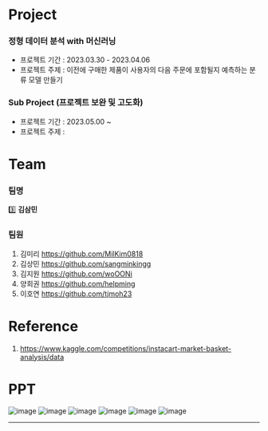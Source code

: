 # Project
### 정형 데이터 분석 with 머신러닝
* 프로젝트 기간 : 2023.03.30 - 2023.04.06
* 프로젝트 주제 : 이전에 구매한 제품이 사용자의 다음 주문에 포함될지 예측하는 분류 모델 만들기

### Sub Project (프로젝트 보완 및 고도화)
* 프로젝트 기간 : 2023.05.00 ~
* 프로젝트 주제 : 

# Team
### 팀명
:three: **김삼민**
### 팀원 
1. 김미리 https://github.com/MilKim0818
2. 김상민 https://github.com/sangminkingg 
3. 김지원 https://github.com/woOONi
4. 양희권 https://github.com/helpming
5. 이호연 https://github.com/tjmoh23

# Reference
1. https://www.kaggle.com/competitions/instacart-market-basket-analysis/data

# PPT
![image](https://user-images.githubusercontent.com/124236172/234579357-cc6ad417-3b78-4def-b88c-b3c3023e667f.png)
![image](https://user-images.githubusercontent.com/124236172/234579438-55cbeb23-3bd9-42e6-9f87-19d70cc2242a.png)
![image](https://user-images.githubusercontent.com/124236172/234579501-c0fcf310-a8c0-42bb-8a86-f50b4b381fe0.png)
![image](https://user-images.githubusercontent.com/124236172/234579553-e7320d0e-6a0c-4906-abb3-cc25b91e639c.png)
![image](https://user-images.githubusercontent.com/124236172/234579622-2e7cd801-30ba-429c-a08f-9301f76b93c4.png)
![image](https://user-images.githubusercontent.com/124236172/234579699-0a236032-6cbe-4db8-b67c-bd409a8e646a.png)

---
